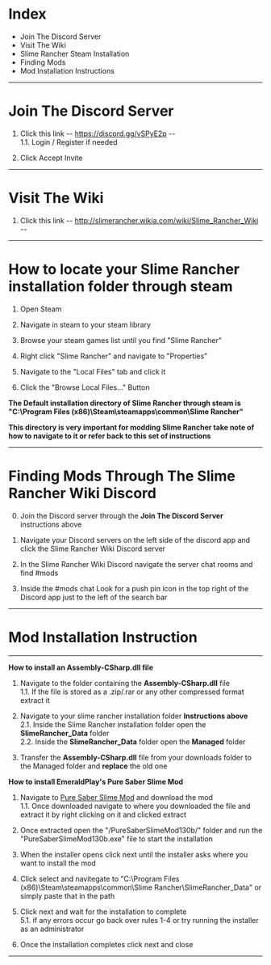# Index

- Join The Discord Server
- Visit The Wiki
- Slime Rancher Steam Installation
- Finding Mods
- Mod Installation Instructions

-----
# Join The Discord Server

1. Click this link -- https://discord.gg/vSPyE2p --   
1.1. Login / Register if needed
   
2. Click Accept Invite

-----
# Visit The Wiki

1. Click this link -- http://slimerancher.wikia.com/wiki/Slime_Rancher_Wiki --

-----
# How to locate your Slime Rancher installation folder through steam

1. Open Steam  

2. Navigate in steam to your steam library   

3. Browse your steam games list until you find "Slime Rancher" 

4. Right click "Slime Rancher" and navigate to "Properties"  

5. Navigate to the "Local Files" tab and click it  

6. Click the "Browse Local Files..." Button   

**The Default installation directory of Slime Rancher through steam is "C:\Program Files (x86)\Steam\steamapps\common\Slime Rancher"**  

**This directory is very important for modding Slime Rancher take note of how to navigate to it or refer back to this set of instructions**

-----
# Finding Mods Through The Slime Rancher Wiki Discord

0. Join the Discord server through the **Join The Discord Server** instructions above

1. Navigate your Discord servers on the left side of the discord app and click the Slime Rancher Wiki Discord server

2. In the Slime Rancher Wiki Discord navigate the server chat rooms and find #mods

3. Inside the #mods chat Look for a push pin icon in the top right of the Discord app just to the left of the search bar

-----

# Mod Installation Instruction

_____

**How to install an Assembly-CSharp.dll file**

1. Navigate to the folder containing the **Assembly-CSharp.dll** file   
1.1. If the file is stored as a .zip/.rar or any other compressed format extract it

2. Navigate to your slime rancher installation folder **Instructions above**  
2.1. Inside the Slime Rancher installation folder open the **SlimeRancher_Data** folder   
2.2. Inside the **SlimeRancher_Data** folder open the **Managed** folder
   
3. Transfer the **Assembly-CSharp.dll** file from your downloads folder to the Managed folder and **replace** the old one

**How to install EmeraldPlay's Pure Saber Slime Mod**

1. Navigate to [Pure Saber Slime Mod](https://www.moddb.com/mods/pure-saber-slime-mod/) and download the mod   
1.1. Once downloaded navigate to where you downloaded the file and extract it by right clicking on it and clicked extract
   
2. Once extracted open the "/PureSaberSlimeMod130b/" folder and run the "PureSaberSlimeMod130b.exe" file to start the installation

3. When the installer opens click next until the installer asks where you want to install the mod

4. Click select and navitegate to "C:\Program Files (x86)\Steam\steamapps\common\Slime Rancher\SlimeRancher_Data" or simply paste that in the path

5. Click next and wait for the installation to complete  
5.1. if any errors occur go back over rules 1-4 or try running the installer as an administrator
   
6. Once the installation completes click next and close
_____

